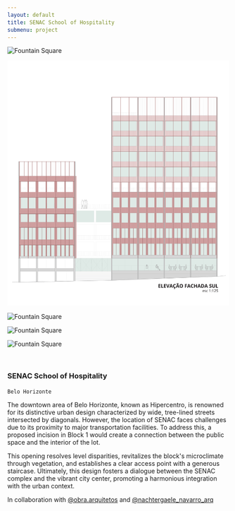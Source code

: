 ```yaml
---
layout: default
title: SENAC School of Hospitality
submenu: project
---
```


![Fountain Square](/works/senac-school-of-hospitality/01.jpg)

![Fountain Square](/works/senac-school-of-hospitality/02.jpg)

![Fountain Square](/works/senac-school-of-hospitality/03.jpg)

![Fountain Square](/works/senac-school-of-hospitality/04.jpg)

![Fountain Square](/works/senac-school-of-hospitality/05.jpg)


<br id="scr-to-here" />

### SENAC School of Hospitality

	Belo Horizonte

The downtown area of Belo Horizonte, known as Hipercentro, is renowned for its distinctive urban design characterized by wide, tree-lined streets intersected by diagonals. However, the location of SENAC faces challenges due to its proximity to major transportation facilities. To address this, a proposed incision in Block 1 would create a connection between the public space and the interior of the lot.

This opening resolves level disparities, revitalizes the block's microclimate through vegetation, and establishes a clear access point with a generous staircase. Ultimately, this design fosters a dialogue between the SENAC complex and the vibrant city center, promoting a harmonious integration with the urban context.

In collaboration with [@obra.arquitetos](https://www.instagram.com/obra.arquitetos) and [@nachtergaele_navarro_arq](https://www.instagram.com/nachtergaele_navarro_arq)